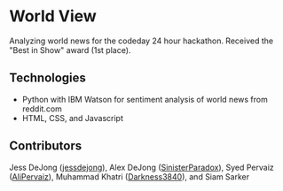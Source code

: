# World View
Analyzing world news for the codeday 24 hour hackathon. Received the "Best in Show" award (1st place).

Technologies
-----------------
- Python with IBM Watson for sentiment analysis of world news from reddit.com
- HTML, CSS, and Javascript

Contributors
------------------
Jess DeJong ([jessdejong](https://github.com/jessdejong)), Alex DeJong ([SinisterParadox](https://github.com/SinisterParadox)), Syed Pervaiz ([AliPervaiz](https://github.com/AliPervaiz)), Muhammad Khatri ([Darkness3840](https://github.com/Darkness3840)), and Siam Sarker
